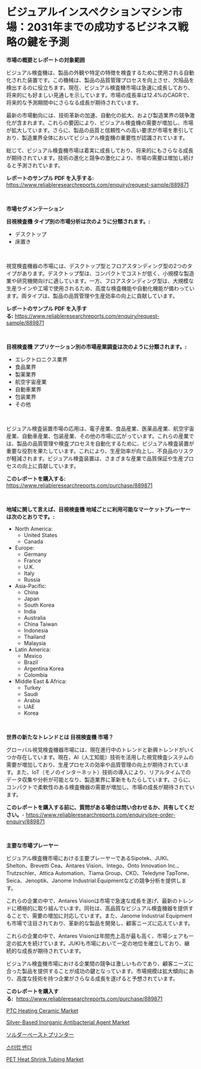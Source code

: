 <p><h1>ビジュアルインスペクションマシン市場：2031年までの成功するビジネス戦略の鍵を予測</h1></p><p><strong>市場の概要とレポートの対象範囲</strong></p>
<p><p>ビジュアル検査機は、製品の外観や特定の特徴を検査するために使用される自動化された装置です。この機械は、製品の品質管理プロセスを向上させ、欠陥品を検出するのに役立ちます。現在、ビジュアル検査機市場は急速に成長しており、将来的にも好ましい見通しを示しています。市場の成長率は12.4%のCAGRで、将来的な予測期間中にさらなる成長が期待されています。</p><p>最新の市場動向には、技術革新の加速、自動化の拡大、および製造業界の競争激化が含まれます。これらの要因により、ビジュアル検査機の需要が増加し、市場が拡大しています。さらに、製品の品質と信頼性への高い要求が市場を牽引しており、製造業界全体においてビジュアル検査機の重要性が認識されています。</p><p>総じて、ビジュアル検査機市場は着実に成長しており、将来的にもさらなる成長が期待されています。技術の進化と競争の激化により、市場の需要は増加し続けると予測されています。</p></p>
<p><strong>レポートのサンプル PDF を入手する:</strong> <a href="https://www.reliableresearchreports.com/enquiry/request-sample/889871">https://www.reliableresearchreports.com/enquiry/request-sample/889871</a></p>
<p>&nbsp;</p>
<p><strong>市場セグメンテーション</strong></p>
<p><strong>目視検査機 タイプ別の市場分析は次のように分類されます。:</strong></p>
<p><ul><li>デスクトップ</li><li>床置き</li></ul></p>
<p>&nbsp;</p>
<p><p>視覚検査機器の市場には、デスクトップ型とフロアスタンディング型の2つのタイプがあります。デスクトップ型は、コンパクトでコストが低く、小規模な製造業や研究機関向けに適しています。一方、フロアスタンディング型は、大規模な生産ラインや工場で使用されるため、高度な検査機能や自動化機能が備わっています。両タイプは、製品の品質管理や生産効率の向上に貢献しています。</p></p>
<p><strong>レポートのサンプル PDF を入手する:</strong>&nbsp;<a href="https://www.reliableresearchreports.com/enquiry/request-sample/889871">https://www.reliableresearchreports.com/enquiry/request-sample/889871</a></p>
<p>&nbsp;</p>
<p><strong> 目視検査機 アプリケーション別の市場産業調査は次のように分類されます。:</strong></p>
<p><ul><li>エレクトロニクス業界</li><li>食品業界</li><li>製薬業界</li><li>航空宇宙産業</li><li>自動車業界</li><li>包装業界</li><li>その他</li></ul></p>
<p>&nbsp;</p>
<p><p>ビジュアル検査装置市場の応用は、電子産業、食品産業、医薬品産業、航空宇宙産業、自動車産業、包装産業、その他の市場に広がっています。これらの産業では、製品の品質管理や検査プロセスを自動化するために、ビジュアル検査装置が重要な役割を果たしています。これにより、生産効率が向上し、不良品のリスクが軽減されます。ビジュアル検査装置は、さまざまな産業で品質保証や生産プロセスの向上に貢献しています。</p></p>
<p><strong>このレポートを購入する:</strong>&nbsp; <a href="https://www.reliableresearchreports.com/purchase/889871">https://www.reliableresearchreports.com/purchase/889871</a></p>
<p>&nbsp;</p>
<p><strong>地域に関して言えば、目視検査機 地域ごとに利用可能なマーケットプレーヤーは次のとおりです。:</strong></p>
<p><ul>
    <li>
        North America:
        <ul>
            <li>United States</li>
            <li>Canada</li>
        </ul>
    </li>
    <li>
        Europe:
        <ul>
            <li>Germany</li>
            <li>France</li>
            <li>U.K.</li>
            <li>Italy</li>
            <li>Russia</li>
        </ul>
    </li>
    <li>
        Asia-Pacific:
        <ul>
            <li>China</li>
            <li>Japan</li>
            <li>South Korea</li>
            <li>India</li>
            <li>Australia</li>
            <li>China Taiwan</li>
            <li>Indonesia</li>
            <li>Thailand</li>
            <li>Malaysia</li>
        </ul>
    </li>
    <li>
        Latin America:
        <ul>
            <li>Mexico</li>
            <li>Brazil</li>
            <li>Argentina Korea</li>
            <li>Colombia</li>
        </ul>
    </li>
    <li>
        Middle East & Africa:
        <ul>
            <li>Turkey</li>
            <li>Saudi</li>
            <li>Arabia</li>
            <li>UAE</li>
            <li>Korea</li>
        </ul>
    </li>
    </ul></p>
<p>&nbsp;</p>
<p><strong>世界の新たなトレンドとは 目視検査機 市場？</strong></p>
<p><p>グローバル視覚検査機器市場には、現在進行中のトレンドと新興トレンドがいくつか存在しています。現在、AI（人工知能）技術を活用した視覚検査システムの需要が増加しており、生産プロセスの効率や品質管理の向上が期待されています。また、IoT（モノのインターネット）技術の導入により、リアルタイムでのデータ収集や分析が可能となり、製造業界に革新をもたらしています。さらに、コンパクトで柔軟性のある検査機器の需要が増加し、市場の成長が期待されています。</p></p>
<p><strong>このレポートを購入する前に、質問がある場合は問い合わせるか、共有してください。</strong>- <a href="https://www.reliableresearchreports.com/enquiry/pre-order-enquiry/889871">https://www.reliableresearchreports.com/enquiry/pre-order-enquiry/889871</a></p>
<p>&nbsp;</p>
<p><strong>主要な市場プレーヤー</strong></p>
<p><p>ビジュアル検査機市場における主要プレーヤーであるSipotek、JUKI、Shelton、Brevetti Cea、Antares Vision、Intego、Onto Innovation Inc.、Trutzschler、Attica Automation、Tiama Group、CKD、Teledyne TapTone、Seica、Jenoptik、Janome Industrial Equipmentなどの競争分析を提供します。</p><p>これらの企業の中で、Antares Visionは市場で急速な成長を遂げ、最新のトレンドに積極的に取り組んでいます。同社は、高品質なビジュアル検査機器を提供することで、需要の増加に対応しています。また、Janome Industrial Equipmentも市場で注目されており、革新的な製品を開発し、顧客ニーズに応えています。</p><p>これらの企業の中で、Antares Visionは年間売上高が最も高く、市場シェアも一定の拡大を続けています。JUKIも市場において一定の地位を確立しており、継続的な成長が期待されています。</p><p>ビジュアル検査機市場における企業間の競争は激しいものであり、顧客ニーズに合った製品を提供することが成功の鍵となっています。市場規模は拡大傾向にあり、高度な技術を持つ企業がさらなる成長を遂げると予想されています。</p></p>
<p><strong>このレポートを購入する:</strong>&nbsp;&nbsp;<a href="https://www.reliableresearchreports.com/purchase/889871">https://www.reliableresearchreports.com/purchase/889871</a></p>
<p><p><a href="https://github.com/johnbach50/Market-Research-Report-List-2/blob/main/ptc-heating-ceramic-market.md">PTC Heating Ceramic Market</a></p><p><a href="https://issuu.com/reportprime-2/docs/silver-based-inorganic-antibacterial-agent-market-">Silver-Based Inorganic Antibacterial Agent Market</a></p><p><a href="https://github.com/joaejkdzgyljvo6/Market-Research-Report-List-1/blob/main/50865111721.md">ソルダーペーストプリンター</a></p><p><a href="https://github.com/vsap75a286l/Market-Research-Report-List-1/blob/main/67906641383.md">스터럽 벤더</a></p><p><a href="https://issuu.com/reportprime-2/docs/pet-heat-shrink-tubing-market-size-2030.pptx">PET Heat Shrink Tubing Market</a></p></p>